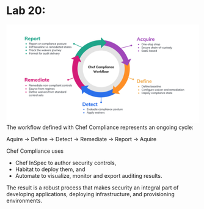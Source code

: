 # Lab 20: 
![](images/chef_compliance_cycle.png)
The workflow defined with Chef Compliance represents an ongoing cycle:

Aquire -> Define -> Detect -> Remediate -> Report -> Aquire

Chef Compliance uses 
- Chef InSpec to author security controls, 
- Habitat to deploy them, and 
- Automate to visualize, monitor and export auditing results.

The result is a robust process that makes security an integral part of developing applications, deploying infrastructure, and provisioning environments.